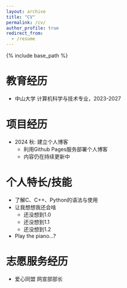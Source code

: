 ```yaml
---
layout: archive
title: "CV"
permalink: /cv/
author_profile: true
redirect_from:
  - /resume
---
```


{% include base_path %}

教育经历
======
* 中山大学 计算机科学与技术专业，2023-2027

项目经历
======
* 2024 秋: 建立个人博客
  * 利用Github Pages服务部署个人博客
  * 内容仍在持续更新中
  
个人特长/技能
======
* 了解C、C++、Python的语法与使用
* 让我想想我还会啥
  * 还没想到1.0
  * 还没想到1.1
  * 还没想到1.2
* Play the piano...?

<!-- Publications
======
  <ul>{% for post in site.publications reversed %}
    {% include archive-single-cv.html %}
  {% endfor %}</ul>
  
Talks
======
  <ul>{% for post in site.talks reversed %}
    {% include archive-single-talk-cv.html  %}
  {% endfor %}</ul>
  
Teaching
======
  <ul>{% for post in site.teaching reversed %}
    {% include archive-single-cv.html %}
  {% endfor %}</ul> -->
  
志愿服务经历
======
* 爱心同盟 网宣部部长
